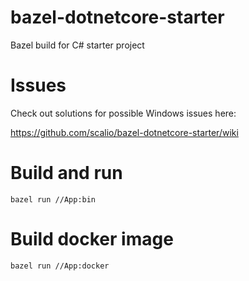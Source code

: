 # bazel-dotnetcore-starter
Bazel build for C# starter project

# Issues

Check out solutions for possible Windows issues here:

https://github.com/scalio/bazel-dotnetcore-starter/wiki


# Build and run

`bazel run //App:bin`

# Build docker image

`bazel run //App:docker`



